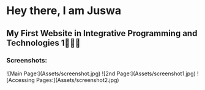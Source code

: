 <h1>Hey there, I am Juswa</h1>
<h2>My First Website in Integrative Programming and Technologies 1👨🏻‍💻</h2>
<h3>Screenshots:</h3>
![Main Page:](Assets/screenshot.jpg)
![2nd Page:](Assets/screenshot1.jpg)
![Accessing Pages:](Assets/screenshot2.jpg)



